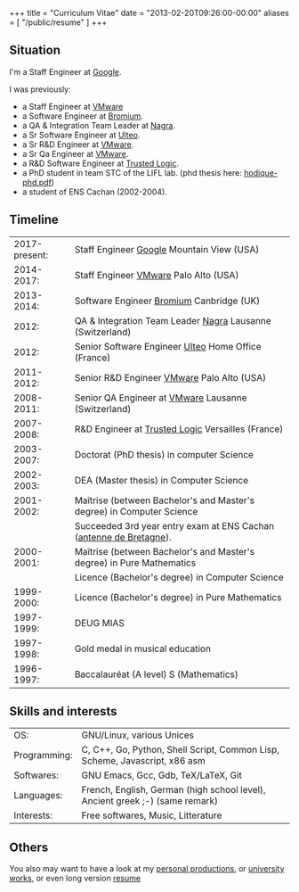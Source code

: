 +++
title = "Curriculum Vitae"
date = "2013-02-20T09:26:00-00:00"
aliases = [ "/public/resume" ]
+++

## Situation

I'm a Staff Engineer at [Google](https://www.google.com/intl/en/about/our-company/).

I was previously:

* a Staff Engineer at [VMware](http://www.vmware.com)
* a Software Engineer at [Bromium](http://www.bromium.com).
* a QA & Integration Team Leader at [Nagra](http://www.nagra.com).
* a Sr Software Engineer at [Ulteo](http://www.ulteo.com).
* a Sr R&D Engineer at [VMware](http://www.vmware.com).
* a Sr Qa Engineer at [VMware](http://www.vmware.com).
* a R&D Software Engineer at [Trusted Logic](http://www.trusted-logic.com).
* a PhD student in team STC of the LIFL lab. (phd thesis here: [hodique-phd.pdf](/media/public/hodique-phd.pdf))
* a student of ENS Cachan (2002-2004).

## Timeline

|     |     |
| --- | --- |
| 2017-present:  | Staff Engineer [Google](https://www.google.com/intl/en/about/our-company/)  Mountain View (USA) |
| 2014-2017:  | Staff Engineer [VMware](http://www.vmware.com)  Palo Alto (USA) |
| 2013-2014:  | Software Engineer  [Bromium](http://www.bromium.com)  Canbridge (UK) |
| 2012:       | QA & Integration Team Leader  [Nagra](http://www.nagra.com)  Lausanne (Switzerland) |
| 2012:       | Senior Software Engineer  [Ulteo](http://www.ulteo.com)  Home Office (France) |
| 2011-2012:  | Senior R&D Engineer  [VMware](http://www.vmware.com)  Palo Alto (USA) |
| 2008-2011:  | Senior QA Engineer at  [VMware](http://www.vmware.com)  Lausanne (Switzerland) |
| 2007-2008:  | R&D Engineer at  [Trusted Logic](http://www.trusted-logic.com)  Versailles (France)  |
| 2003-2007:  | Doctorat (PhD thesis) in computer Science |
| 2002-2003:  | DEA (Master thesis) in Computer Science |
| 2001-2002:  | Maîtrise (between Bachelor's and Master's degree) in Computer Science |
|             | Succeeded 3rd year entry exam at ENS Cachan ([antenne de Bretagne](http://www.bretagne.ens-cachan.fr)).  |
| 2000-2001:  | Maîtrise (between Bachelor's and Master's degree) in Pure Mathematics |
|             | Licence (Bachelor's degree) in Computer Science |
| 1999-2000:  | Licence (Bachelor's degree) in Pure Mathematics |
| 1997-1999:  | DEUG MIAS |
| 1997-1998:  | Gold medal in musical education |
| 1996-1997:  | Baccalauréat (A level) S (Mathematics) |


## Skills and interests

|     |     |
| --- | --- |
| OS: | GNU/Linux, various Unices  |
| Programming:  | C, C++, Go, Python, Shell Script, Common Lisp, Scheme, Javascript, x86 asm  |
| Softwares:    | GNU Emacs, Gcc, Gdb, TeX/LaTeX, Git  |
| Languages:    | French, English, German (high school level), Ancient greek  ;-)  (same remark)  |
| Interests:    | Free softwares, Music, Litterature  |


## Others

You also may want to have a look at my
[personal productions](|filename|/import/projects/index.md), or
[university works](|filename|/import/public/works.md), or even long version
[resume](|filename|resume.md)
